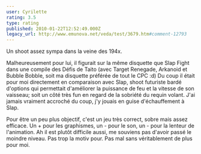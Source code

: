 ```yaml
---
user: Cyrilette
rating: 3.5
type: rating
published: 2010-01-22T12:52:49.000Z
legacy_url: http://www.emunova.net/veda/test/3679.htm#comment-12793
---
```

Un shoot assez sympa dans la veine des 194x.

Malheureusement pour lui, il figurait sur la même disquette que Slap Fight dans une compile des Défis de Taito (avec Target Renegade, Arkanoid et Bubble Bobble, soit ma disquette préférée de tout le CPC :d)
Du coup il était pour moi directement en comparaison avec Slap, shoot futuriste bardé d'options qui permettait d'améliorer la puissance de feu et la vitesse de son vaisseau; soit un côté très fun en regard de la sobriété du requin volant. J'ai jamais vraiment accroché du coup, j'y jouais en guise d'échauffement à Slap.

Pour être un peu plus objectif, c'est un jeu très correct, sobre mais assez efficace. Un + pour les graphismes, un - pour le son, un - pour la lenteur de l'animation. Ah il est plutôt difficile aussi, me souviens pas d'avoir passé le moindre niveau. Pas trop la motiv pour.
Pas mal sans véritablement de plus pour moi.